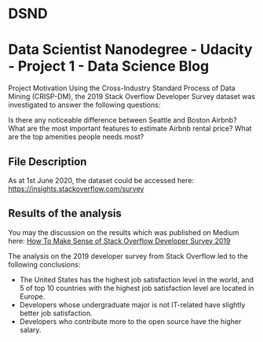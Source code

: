 # DSND
# Data Scientist Nanodegree - Udacity - Project 1 - Data Science Blog

Project Motivation
Using the Cross-Industry Standard Process of Data Mining (CRISP-DM), the 2019 Stack Overflow Developer Survey dataset was investigated to answer the following questions: 

Is there any noticeable difference between Seattle and Boston Airbnb?
What are the most important features to estimate Airbnb rental price?
What are the top amenities people needs most?

## File Description
As at 1st June 2020, the dataset could be accessed here: https://insights.stackoverflow.com/survey

## Results of the analysis
You may the discussion on the results which was published on Medium here: [How To Make Sense of Stack Overflow Developer Survey 2019](https://medium.com/@obise.jonathan/how-to-make-sense-of-stackoverflow-developer-survey-2019-4885291da106)

The analysis on the 2019 developer survey from Stack Overflow led to the following conclusions:

+ The United States has the highest job satisfaction level in the world, and 5 of top 10 countries with the highest job satisfaction level are located in Europe.
+ Developers whose undergraduate major is not IT-related have slightly better job satisfaction.
+ Developers who contribute more to the open source have the higher salary.
